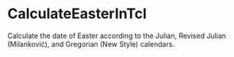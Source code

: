 # CalculateEasterInTcl
Calculate the date of Easter according to the Julian, Revised Julian (Milanković), and Gregorian (New Style) calendars.
